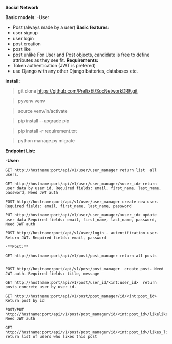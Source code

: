**Social Network**

**Basic models**:
-User
- Post (always made by a user)
**Basic features:**
- user signup
- user login
- post creation
- post like
- post unlike
For User and Post objects, candidate is free to define attributes as they see fit.
**Requirements:**
- Token authentication (JWT is prefered)
- use Django with any other Django batteries, databases etc.


**install:**

>git clone https://github.com/PrefixEt/SocNetworkDRF.git

>pyvenv venv

>source venv/in/activate

>pip install --upgrade pip

>pip install -r requirement.txt

>python manage.py migrate





**Endpoint List:**

-**User:**
```
GET http://hostname:port/api/v1/user/user_manager return list  all users.

GET http://hostname:port/api/v1/user/user_manager/<user_id> return user data by user id. Required fields: email, first_name, last_name, password, Need JWT auth
 
POST http://hostname:port/api/v1/user/user_manager create new user. Required fields: email, first_name, last_name, password 

PUT http://hostname:port/api/v1/user/user_manager/<user_id> update user data Required fields: email, first_name, last_name, password, Need JWT auth

POST http://hostname:port/api/v1/user/login - autentification user. Return JWT. Required fields: email, password
```


```
-**Post:**

GET http://hostname:port/api/v1/post/post_manager return all posts


POST http://hostname:port/api/v1/post/post_manager  create post. Need JWT auth. Required fields: title, message

GET http://hostname:port/api/v1/post/user_id/<int:user_id>  return posts concrete user by user id. 

GET http://hostname:port/api/v1/post/post_manager/id/<int:post_id>  Return post by id

POST/PUT  http://hostname:port/api/v1/post/post_manager/id/<int:post_id>/likelike/unlike. Need JWT auth

GET http://hostname:port/api/v1/post/post_manager/id/<int:post_id>/likes_list return list of users who likes this post
```